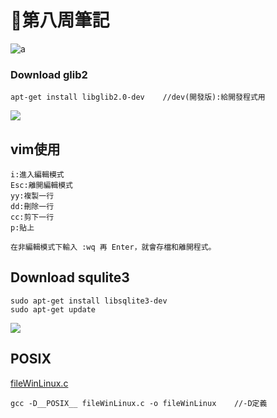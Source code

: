 # 📖第八周筆記

![a](https://nohano1l.github.io/sp109b/note/week8/picture/1.png)

### Download glib2
```
apt-get install libglib2.0-dev    //dev(開發版):給開發程式用
```

![](https://nohano1l.github.io/sp109b/note/week8/picture/2.png)

## vim使用

```
i:進入編輯模式
Esc:離開編輯模式
yy:複製一行
dd:刪除一行
cc:剪下一行
p:貼上

在非編輯模式下輸入 :wq 再 Enter，就會存檔和離開程式。
```

## Download squlite3
```
sudo apt-get install libsqlite3-dev
sudo apt-get update
```

![](https://nohano1l.github.io/sp109b/note/week8/picture/3.png)

## POSIX

[fileWinLinux.c](https://github.com/nohano1l/sp109b/blob/main/note/week8/fileWinLinux.c)

```
gcc -D__POSIX__ fileWinLinux.c -o fileWinLinux    //-D定義
```